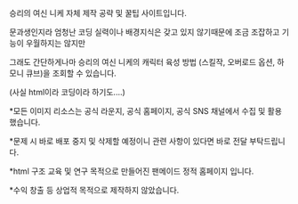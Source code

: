 승리의 여신 니케 자체 제작 공략 및 꿀팁 사이트입니다.

문과생인지라 엄청난 코딩 실력이나 배경지식은 갖고 있지 않기때문에 조금 조잡하고 기능이 우월하지는 않지만

그래도 간단하게나마 승리의 여신 니케의 캐릭터 육성 방법 (스킬작, 오버로드 옵션, 하모니 큐브)을 조회할 수 있습니다.

(사실 html이라 코딩이라 하기도....)

*모든 이미지 리소스는 공식 라운지, 공식 홈페이지, 공식 SNS 채널에서 수집 및 활용 했습니다.

*문제 시 바로 배포 중지 및 삭제할 예정이니 관련 사항이 있다면 바로 전달 부탁드립니다.

*html 구조 교육 및 연구 목적으로 만들어진 팬메이드 정적 홈페이지 입니다.

*수익 창출 등 상업적 목적으로 제작하지 않았습니다.
